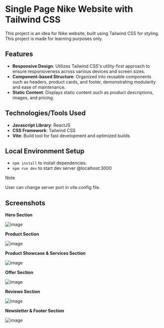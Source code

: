 # Single Page Nike Website with Tailwind CSS

This project is an idea for Nike website, built using Tailwind CSS for styling. This project is made for learning purposes only.

## Features
- **Responsive Design**: Utilizes Tailwind CSS's utility-first approach to ensure responsiveness across various devices and screen sizes.
- **Component-based Structure**: Organized into reusable components such as headers, product cards, and footer, demonstrating modularity and ease of maintenance.
- **Static Content**: Displays static content such as product descriptions, images, and pricing.

## Technologies/Tools Used
- **Javascript Library**: ReactJS
- **CSS Framework**: Tailwind CSS
- **Vite**: Build tool for fast development and optimized builds

## Local Environment Setup
- `npm install` to install dependencies.
- `npm run dev` to start dev server @localhost:3000

> [!NOTE]
> User can change server port in vite.config file.

## Screenshots
**Hero Section**

![image](https://github.com/Ryanprogramming101/nike-tailwindcss/assets/81804247/33ec924f-6cad-4160-bf8a-fbf97804f32a)

**Product Section**

![image](https://github.com/Ryanprogramming101/nike-tailwindcss/assets/81804247/d575f4ed-6fac-40d3-bd30-4d970e1ea89b)

**Product Showcase & Services Section**

![image](https://github.com/Ryanprogramming101/nike-tailwindcss/assets/81804247/87106cf2-718f-415c-81aa-f875f9c54079)

**Offer Section**

![image](https://github.com/Ryanprogramming101/nike-tailwindcss/assets/81804247/b3f35abc-40eb-448a-91c6-aea580559cdd)

**Reviews Section**

![image](https://github.com/Ryanprogramming101/nike-tailwindcss/assets/81804247/3cb1ac71-d481-4126-86c2-de11ec24e6ce)

**Newsletter & Footer Section**

![image](https://github.com/Ryanprogramming101/nike-tailwindcss/assets/81804247/49a25859-c6bf-44fe-93a6-08f9781b77f0)



